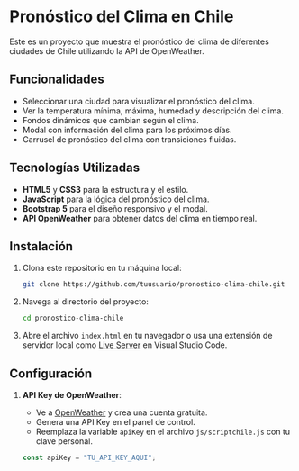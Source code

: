 # Pronóstico del Clima en Chile

Este es un proyecto que muestra el pronóstico del clima de diferentes ciudades de Chile utilizando la API de OpenWeather.

## Funcionalidades

- Seleccionar una ciudad para visualizar el pronóstico del clima.
- Ver la temperatura mínima, máxima, humedad y descripción del clima.
- Fondos dinámicos que cambian según el clima.
- Modal con información del clima para los próximos días.
- Carrusel de pronóstico del clima con transiciones fluidas.

## Tecnologías Utilizadas

- **HTML5** y **CSS3** para la estructura y el estilo.
- **JavaScript** para la lógica del pronóstico del clima.
- **Bootstrap 5** para el diseño responsivo y el modal.
- **API OpenWeather** para obtener datos del clima en tiempo real.

## Instalación

1. Clona este repositorio en tu máquina local:

   ```bash
   git clone https://github.com/tuusuario/pronostico-clima-chile.git
   ```

2. Navega al directorio del proyecto:

   ```bash
   cd pronostico-clima-chile
   ```

3. Abre el archivo `index.html` en tu navegador o usa una extensión de servidor local como [Live Server](https://marketplace.visualstudio.com/items?itemName=ritwickdey.LiveServer) en Visual Studio Code.

## Configuración

1. **API Key de OpenWeather**:

   - Ve a [OpenWeather](https://openweathermap.org/) y crea una cuenta gratuita.
   - Genera una API Key en el panel de control.
   - Reemplaza la variable `apiKey` en el archivo `js/scriptchile.js` con tu clave personal.

   ```javascript
   const apiKey = "TU_API_KEY_AQUI";
   ```
